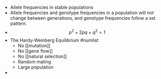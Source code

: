 - Allele frequencies in stable populations
- Allele frequencies and genotype frequencies in a population will not change between generations, and genotype frequencies follow a set pattern.
-
  $$p^2 + 2pq + q^2 = 1$$
- The Hardy-Weinberg Equilibrium #numlist
	- No [[mutation]]
	- No [[gene flow]]
	- No [[natural selection]]
	- Random mating
	- Large population
-